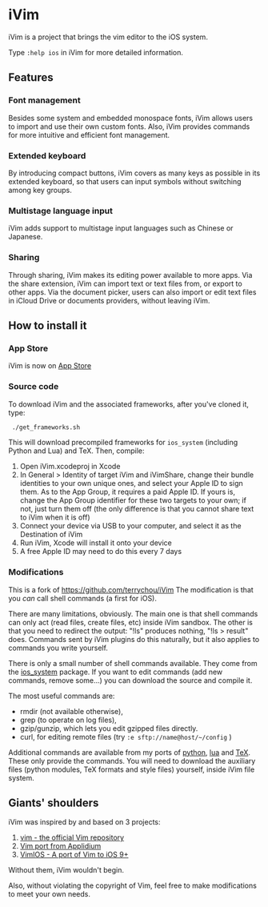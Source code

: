 # iVim

iVim is a project that brings the vim editor to the iOS system.

Type `:help ios` in iVim for more detailed information.

## Features

### Font management

Besides some system and embedded monospace fonts, iVim allows users to import and use their own custom fonts.
Also, iVim provides commands for more intuitive and efficient font management.

### Extended keyboard

By introducing compact buttons, iVim covers as many keys as possible in its extended keyboard, so that users can input symbols without switching among key groups.

### Multistage language input

iVim adds support to multistage input languages such as Chinese or Japanese. 

### Sharing

Through sharing, iVim makes its editing power available to more apps.
Via the share extension, iVim can import text or text files from, or export to other apps.
Via the document picker, users can also import or edit text files in iCloud Drive or documents providers, without leaving iVim.


## How to install it

### App Store
iVim is now on [App Store](https://itunes.apple.com/us/app/ivim/id1266544660?mt=8)

### Source code
To download iVim and the associated frameworks, after you've cloned it, type:
```bash
 ./get_frameworks.sh
``` 
This will download precompiled frameworks for `ios_system` (including Python and Lua) and TeX. Then, compile: 

1. Open iVim.xcodeproj in Xcode
2. In General > Identity of target iVim and iVimShare, change their bundle identities to your own unique ones, and select your Apple ID to sign them. As to the App Group, it requires a paid Apple ID. If yours is, change the App Group identifier for these two targets to your own; if not, just turn them off (the only difference is that you cannot share text to iVim when it is off)
3. Connect your device via USB to your computer, and select it as the Destination of iVim
4. Run iVim, Xcode will install it onto your device
5. A free Apple ID may need to do this every 7 days

### Modifications

This is a fork of https://github.com/terrychou/iVim
The modification is that you *can* call shell commands (a first for iOS). 

There are many limitations, obviously. The main one is that shell commands can only act (read files, create files, etc) inside iVim sandbox. The other is that you need to redirect the output: "!ls" produces nothing, "!ls > result" does. Commands sent by iVim plugins do this naturally, but it also applies to commands you write yourself.

There is only a small number of shell commands available. They come from the [ios_system](https://github.com/holzschu/ios_system) package. If you want to edit commands (add new commands, remove some...) you can download the source and compile it. 

The most useful commands are: 
- rmdir (not available otherwise), 
- grep (to operate on log files), 
- gzip/gunzip, which lets you edit gzipped files directly. 
- curl, for editing remote files (try `:e sftp://name@host/~/config` )

Additional commands are available from my ports of [python](https://github.com/holzschu/python_ios), [lua](https://github.com/holzschu/lua_ios) and [TeX](https://github.com/holzschu/lib-tex). These only provide the commands. You will need to download the auxiliary files (python modules, TeX formats and style files) yourself, inside iVim file system.

## Giants' shoulders

iVim was inspired by and based on 3 projects:
1. [vim - the official Vim repository](https://github.com/vim/vim)
2. [Vim port from Applidium](https://github.com/applidium/Vim)
3. [VimIOS - A port of Vim to iOS 9+](https://github.com/larki/VimIOS)

Without them, iVim wouldn't begin.

Also, without violating the copyright of Vim, feel free to make modifications to meet your own needs.
